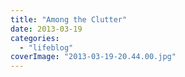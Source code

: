 ```yaml
---
title: "Among the Clutter"
date: 2013-03-19
categories: 
  - "lifeblog"
coverImage: "2013-03-19-20.44.00.jpg"
---
```



